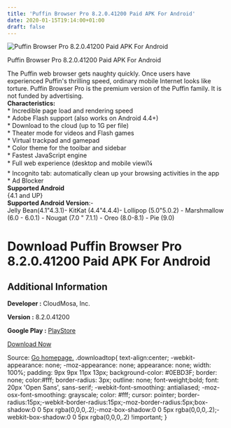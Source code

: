 ```yaml
---
title: 'Puffin Browser Pro 8.2.0.41200 Paid APK For Android'
date: 2020-01-15T19:14:00+01:00
draft: false
---
```


![Puffin Browser Pro 8.2.0.41200 Paid APK For Android](https://i2.wp.com/apkhome.net/wp-content/uploads/2020/01/Puffin-Browser-Pro-8.2.0.41200-Paid.png "Puffin Browser Pro 8.2.0.41200 Paid APK For Android")

  

Puffin Browser Pro 8.2.0.41200 Paid APK For Android

The Puffin web browser gets naughty quickly. Once users have experienced Puffin's thrilling speed, ordinary mobile Internet looks like torture. Puffin Browser Pro is the premium version of the Puffin family. It is not funded by advertising.  
**Characteristics:**  
\* Incredible page load and rendering speed  
\* Adobe Flash support (also works on Android 4.4+)  
\* Download to the cloud (up to 1G per file)  
\* Theater mode for videos and Flash games  
\* Virtual trackpad and gamepad  
\* Color theme for the toolbar and sidebar  
\* Fastest JavaScript engine  
\* Full web experience (desktop and mobile viewï¼  
\* Incognito tab: automatically clean up your browsing activities in the app  
\* Ad Blocker  
**Supported Android**  
{4.1 and UP}  
**Supported Android Version**:-  
Jelly Bean(4.1"4.3.1)- KitKat (4.4"4.4.4)- Lollipop (5.0"5.0.2) - Marshmallow (6.0 - 6.0.1) - Nougat (7.0 " 7.1.1) - Oreo (8.0-8.1) - Pie (9.0)

Download Puffin Browser Pro 8.2.0.41200 Paid APK For Android
============================================================

Additional Information
----------------------

**Developer :** CloudMosa, Inc.

**Version :** 8.2.0.41200

**Google Play :** [PlayStore](https://play.google.com/store/apps/details?id=com.cloudmosa.puffin)

  

[Download Now](https://store4app.co/post/puffin-browser-pro-8-2-0-41200-paid-apk-for-android_1579111757)

  
Source: [Go homepage.](https://store4app.co/post/puffin-browser-pro-8-2-0-41200-paid-apk-for-android_1579111757) .downloadtop{ text-align:center; -webkit-appearance: none; -moz-appearance: none; appearance: none; width: 100%; padding: 9px 9px 11px 13px; background-color: #0EBD3F; border: none; color:#fff; border-radius: 3px; outline: none; font-weight;bold; font: 20px 'Open Sans', sans-serif; -webkit-font-smoothing: antialiased; -moz-osx-font-smoothing: grayscale; color: #fff; cursor: pointer; border-radius:15px;-webkit-border-radius:15px;-moz-border-radius:5px;box-shadow:0 0 5px rgba(0,0,0,.2);-moz-box-shadow:0 0 5px rgba(0,0,0,.2);-webkit-box-shadow:0 0 5px rgba(0,0,0,.2) !important; }